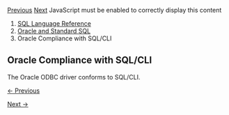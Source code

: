 [Previous](Oracle-Support-for-Optional-Features-of-SQLFoundation2011.md)
[Next](Oracle-Compliance-with-SQLPSM2011.md) JavaScript must be enabled to
correctly display this content

  1. [SQL Language Reference ](index.md)
  2. [ Oracle and Standard SQL](Oracle-and-Standard-SQL.md)
  3. Oracle Compliance with SQL/CLI

## Oracle Compliance with SQL/CLI

The Oracle ODBC driver conforms to SQL/CLI.


[← Previous](Oracle-Support-for-Optional-Features-of-SQLFoundation2011.md)

[Next →](Oracle-Compliance-with-SQLPSM2011.md)
